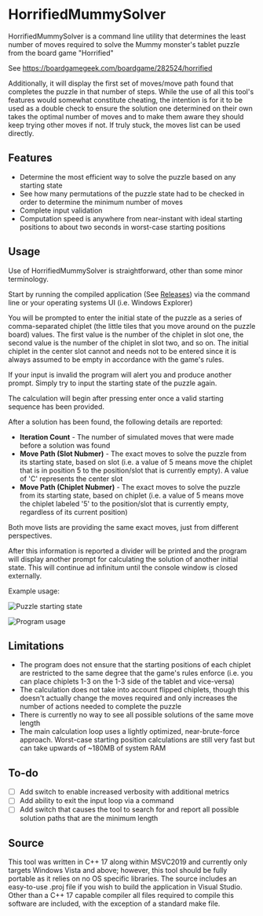 # HorrifiedMummySolver

HorrifiedMummySolver is a command line utility that determines the least number of moves required to solve the Mummy monster's tablet puzzle from the board game "Horrified"

See https://boardgamegeek.com/boardgame/282524/horrified

Additionally, it will display the first set of moves/move path found that completes the puzzle in that number of steps. While the use of all this tool's features would somewhat constitute cheating, the intention is for it to be used as a double check to ensure the solution one determined on their own takes the optimal number of moves and to make them aware they should keep trying other moves if not. If truly stuck, the moves list can be used directly.

## Features

 - Determine the most efficient way to solve the puzzle based on any starting state
 - See how many permutations of the puzzle state had to be checked in order to determine the minimum number of moves
 - Complete input validation
 - Computation speed is anywhere from near-instant with ideal starting positions to about two seconds in worst-case starting positions

## Usage

Use of HorrifiedMummySolver is straightforward, other than some minor terminology.

Start by running the compiled application (See [Releases](https://github.com/oblivioncth/HorrifiedMummySolver/releases)) via the command line or your operating systems UI (i.e. Windows Explorer)

You will be prompted to enter the initial state of the puzzle as a series of comma-separated chiplet (the little tiles that you move around on the puzzle board) values. The first value is the number of the chiplet in slot one, the second value is the number of the chiplet in slot two, and so on. The initial chiplet in the center slot cannot and needs not to be entered since it is always assumed to be empty in accordance with the game's rules.

If your input is invalid the program will alert you and produce another prompt. Simply try to input the starting state of the puzzle again.

The calculation will begin after pressing enter once a valid starting sequence has been provided.

After a solution has been found, the following details are reported:
- **Iteration Count** - The number of simulated moves that were made before a solution was found
- **Move Path (Slot Nubmer)** - The exact moves to solve the puzzle from its starting state, based on slot (i.e. a value of 5 means move the chiplet that is in position 5 to the position/slot that is currently empty). A value of 'C' represents the center slot
- **Move Path (Chiplet Nubmer)** - The exact moves to solve the puzzle from its starting state, based on chiplet (i.e. a value of 5 means move the chiplet labeled '5' to the position/slot that is currently empty, regardless of its current position)

Both move lists are providing the same exact moves, just from different perspectives.

After this information is reported a divider will be printed and the program will display another prompt for calculating the solution of another initial state. This will continue ad infinitum until the console window is closed externally.

Example usage:

![Puzzle starting state](https://i.imgur.com/KPmBj2s.png "Example mummy puzzle initial state")

![Program usage](https://i.imgur.com/Swbfwu2.png "Solving the above puzzle using the tool")

## Limitations
- The program does not ensure that the starting positions of each chiplet are restricted to the same degree that the game's rules enforce (i.e. you can place chiplets 1-3 on the 1-3 side of the tablet and vice-versa)
- The calculation does not take into account flipped chiplets, though this doesn't actually change the moves required and only increases the number of actions needed to complete the puzzle
- There is currently no way to see all possible solutions of the same move length
- The main calculation loop uses a lightly optimized, near-brute-force approach. Worst-case starting position calculations are still very fast but can take upwards of ~180MB of system RAM

## To-do

 - [ ] Add switch to enable increased verbosity with additional metrics
 - [ ] Add ability to exit the input loop via a command
 - [ ] Add switch that causes the tool to search for and report all possible solution paths that are the minimum length

## Source
This tool was written in C++ 17 along within MSVC2019 and currently only targets Windows Vista and above; however, this tool should be fully portable as it relies on no OS specific libraries. The source includes an easy-to-use .proj file if you wish to build the application in Visual Studio. Other than a C++ 17 capable compiler all files required to compile this software are included, with the exception of a standard make file.

